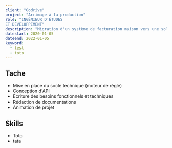 ```yaml
---
client: "Oodrive"
project: "Arrimage à la production"
role: "INGÉNIEUR D'ÉTUDES
ET DÉVELOPPEMENT" 
description: "Migration d'un système de facturation maison vers une solution sur étagère"
datestart: 2020-01-05
dateend: 2022-01-05
keyword:
  - test
  - toto
---
```


## Tache

- Mise en place du socle technique (moteur de règle)
- Conception d'API
- Ecriture des besoins fonctionnels et techniques
- Rédaction de documentations
- Animation de projet

## Skills

- Toto
- tata
